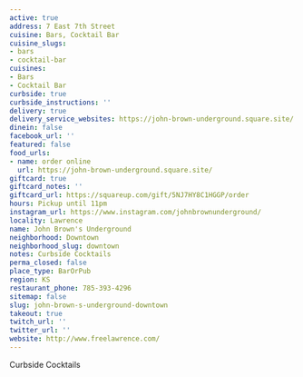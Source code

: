 ```yaml
---
active: true
address: 7 East 7th Street
cuisine: Bars, Cocktail Bar
cuisine_slugs:
- bars
- cocktail-bar
cuisines:
- Bars
- Cocktail Bar
curbside: true
curbside_instructions: ''
delivery: true
delivery_service_websites: https://john-brown-underground.square.site/
dinein: false
facebook_url: ''
featured: false
food_urls:
- name: order online
  url: https://john-brown-underground.square.site/
giftcard: true
giftcard_notes: ''
giftcard_url: https://squareup.com/gift/5NJ7HY8C1HGGP/order
hours: Pickup until 11pm
instagram_url: https://www.instagram.com/johnbrownunderground/
locality: Lawrence
name: John Brown's Underground
neighborhood: Downtown
neighborhood_slug: downtown
notes: Curbside Cocktails
perma_closed: false
place_type: BarOrPub
region: KS
restaurant_phone: 785-393-4296
sitemap: false
slug: john-brown-s-underground-downtown
takeout: true
twitch_url: ''
twitter_url: ''
website: http://www.freelawrence.com/
---
```


Curbside Cocktails